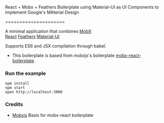 React + Mobx + Feathers Boilerplate using Material-UI as UI Components to implement Google's MAterial Design

=====================

A minimal application that combines
[MobX](https://mobxjs.github.io/mobx)  
[React](https://facebook.github.io/react)
[Feathers](http://feathersjs.com)
[Material-UI](http://material-ui.com)

Supports ES6 and JSX compilation through babel.

* This boilerplate is based from mobxjs's boilerplate [mobx-react-boilerplate](https://github.com/mobxjs/mobx-react-boilerplate).

### Run the example

```
npm install
npm start
open http://localhost:3000
```


### Credits

* [Mobxjs](https://github.com/mobxjs) Basis for mobx-react boilerplate
